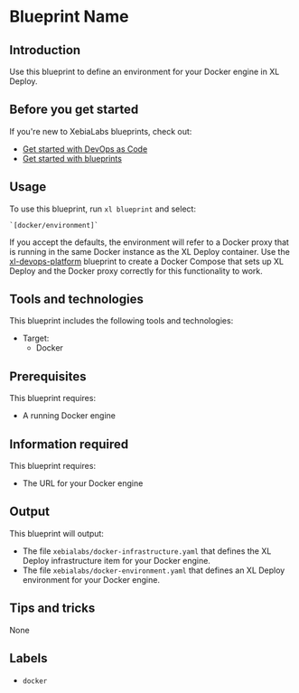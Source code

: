 # Blueprint Name

## Introduction

Use this blueprint to define an environment for your Docker engine in XL Deploy.


## Before you get started

If you're new to XebiaLabs blueprints, check out:

* [Get started with DevOps as Code](https://docs.xebialabs.com/xl-platform/concept/get-started-with-devops-as-code.html)
* [Get started with blueprints](https://docs.xebialabs.com/xl-platform/concept/get-started-with-blueprints.html)

## Usage

To use this blueprint, run `xl blueprint` and select:

    `[docker/environment]`

If you accept the defaults, the environment will refer to a Docker proxy that is running in the same Docker instance as the XL Deploy container. Use the [xl-devops-platform](https://github.com/xebialabs/blueprints/tree/development/xl-devops-platform) blueprint to create a Docker Compose that sets up XL Deploy and the Docker proxy correctly for this functionality to work.

## Tools and technologies

This blueprint includes the following tools and technologies:

* Target:
    * Docker

## Prerequisites

This blueprint requires:

* A running Docker engine

## Information required

This blueprint requires:

* The URL for your Docker engine

## Output

This blueprint will output:

* The file `xebialabs/docker-infrastructure.yaml` that defines the XL Deploy infrastructure item for your Docker engine.
* The file `xebialabs/docker-environment.yaml` that defines an XL Deploy environment for your Docker engine.

## Tips and tricks

None

## Labels

* `docker`
